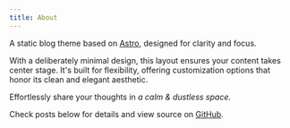```yaml
---
title: About
---
```


<!--
This content will be displayed at the top of the index page.
You can leave this empty if you don’t want to show any content.
-->

A static blog theme based on [Astro](https://astro.build), designed for clarity and focus.

With a deliberately minimal design, this layout ensures your content takes center stage. It's built for flexibility, offering customization options that honor its clean and elegant aesthetic.

Effortlessly share your thoughts in _a calm & dustless space._

Check posts below for details and view source on [GitHub](https://github.com/the3ash/astro-chiri).
